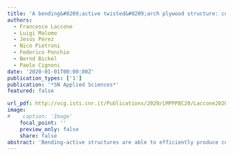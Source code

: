 ```yaml
---
title: 'A bending&#8209;active twisted&#8209;arch plywood structure: computational design and fabrication of the FlexMaps Pavilion'
authors:
  - Francesco Laccone
  - Luigi Malomo
  - Jesús Pérez
  - Nico Pietroni
  - Federico Ponchio
  - Bernd Bickel
  - Paolo Cignoni
date: '2020-01-01T00:00:00Z'
publication_types: ['1']
publication: '*SN Applied Sciences*'
featured: false

url_pdf: http://vcg.isti.cnr.it/Publications/2020/LMPPPBC20/Laccone2020_ABending-activeTwisted-archPly.pdf
image:
#    caption: 'Image'
    focal_point: ''
    preview_only: false
    share: false
abstract: 'Bending-active structures are able to efficiently produce complex curved shapes from flat panels. The desired deformation of the panels derives from the proper selection of their elastic properties. Optimized panels, called FlexMaps, are designed such that, once they are bent and assembled, the resulting static equilibrium configuration matches a desired input 3D shape. The FlexMaps elastic properties are controlled by locally varying spiraling geometric mesostructures, which are optimized in size and shape to match specific bending requests, namely the global curvature of the target shape. The design pipeline starts from a quad mesh representing the input 3D shape, which defines the edge size and the total amount of spirals: every quad will embed one spiral. Then, an optimization algorithm tunes the geometry of the spirals by using a simplified pre-computed rod model. This rod model is derived from a non-linear regression algorithm which approximates the non-linear behavior of solid FEM spiral models subject to hundreds of load combinations. This innovative pipeline has been applied to the project of a lightweight plywood pavilion named FlexMaps Pavilion, which is a single-layer piecewise twisted arch that fits a bounding box of 3.90x3.96x3.25 meters. This case study serves to test the applicability of this methodology at the architectural scale. The structure is validated via FE analyses and the fabrication of the full scale prototype.     For more details on the prototype, please visit this  webpage      Our pavilion has been exhibited in the  Italian pavilion of the 2021 17th Biennale Architettura in Venice'
---
```

